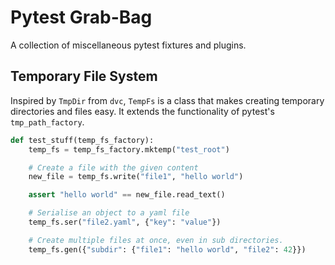 # Pytest Grab-Bag

A collection of miscellaneous pytest fixtures and plugins.

## Temporary File System

Inspired by `TmpDir` from `dvc`, `TempFs` is a class that makes creating
temporary directories and files easy. It extends the functionality of pytest's
`tmp_path_factory`.

```python
def test_stuff(temp_fs_factory):
    temp_fs = temp_fs_factory.mktemp("test_root")

    # Create a file with the given content
    new_file = temp_fs.write("file1", "hello world")

    assert "hello world" == new_file.read_text()

    # Serialise an object to a yaml file
    temp_fs.ser("file2.yaml", {"key": "value"})

    # Create multiple files at once, even in sub directories.
    temp_fs.gen({"subdir": {"file1": "hello world", "file2": 42}})
```
